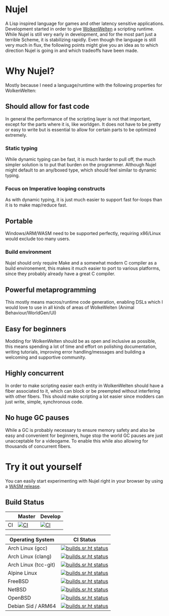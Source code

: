 # Nujel
A Lisp inspired language for games and other latency sensitive applications.
Development started in order to give [WolkenWelten](https://sr.ht/~melchizedek6809/WolkenWelten/) a scripting runtime.
While Nujel is still very early in development, and for the most part just a terrible Scheme, it is stabilizing
rapidly. Even though the language is still very much in flux, the following points might give
you an idea as to which direction Nujel is going in and which tradeoffs have been made.

# Why Nujel?
Mostly because I need a language/runtime with the following properties for
WolkenWelten:


## Should allow for fast code
In general the performance of the scripting layer is not that important, except
for the parts where it is, like worldgen. It does not have to be pretty or easy
to write but is essential to allow for certain parts to be optimized extremely.

### Static typing
While dynamic typing can be fast, it is much harder to pull off, the much
simpler solution is to put that burden on the programmer. Although Nujel might
default to an any/boxed type, which should feel similar to dynamic typing.

### Focus on Imperative looping constructs
As with dynamic typing, it is just much easier to support fast for-loops than
it is to make map/reduce fast.


## Portable
Windows/ARM/WASM need to be supported perfectly, requiring x86/Linux would exclude
too many users.

### Build environment
Nujel should only require Make and a somewhat modern C compiler as a build
environement, this makes it much easier to port to various platforms, since they
probably already have a great C compiler.


## Powerful metaprogramming
This mostly means macros/runtime code generation, enabling DSLs which I would love
to use in all kinds of areas of WolkeWelten (Animal Behaviour/WorldGen/UI)


## Easy for beginners
Modding for WolkenWelten should be as open and inclusive as possible, this means spending a lot of
time and effort on polishing documentation, writing tutorials, improving error handling/messages and
building a welcoming and supportive community.


## Highly concurrent
In order to make scripting easier each entity in WolkenWelten should have a fiber associated to it, which
can block or be preempted without interfering with other fibers. This should make scripting a lot easier
since modders can just write, simple, synchronous code.


## No huge GC pauses
While a GC is probably necessary to ensure memory safety and also be easy and convenient for beginners, huge
stop the world GC pauses are just unacceptable for a videogame. To enable this while also allowing for thousands of concurrent
fibers.


# Try it out yourself
You can easily start experimenting with Nujel right in your browser by using a [WASM release](https://wolkenwelten.net/nujel/).

## Build Status
|                       | Master | Develop |
|--------------------|-----------|-----------|
| CI            | [![CI](https://github.com/Melchizedek6809/Nujel/actions/workflows/ci.yml/badge.svg?branch=master)](https://github.com/Melchizedek6809/Nujel/actions/workflows/ci.yml) | [![CI](https://github.com/Melchizedek6809/Nujel/actions/workflows/ci.yml/badge.svg?branch=develop)](https://github.com/Melchizedek6809/Nujel/actions/workflows/ci.yml) |

| Operating System   | CI Status |
|--------------------|-----------|
| Arch Linux (gcc)   | [![builds.sr.ht status](https://builds.sr.ht/~melchizedek6809/Nujel/commits/arch.yml.svg)](https://builds.sr.ht/~melchizedek6809/Nujel/commits/arch.yml?)|
| Arch Linux (clang) | [![builds.sr.ht status](https://builds.sr.ht/~melchizedek6809/Nujel/commits/arch_clang.yml.svg)](https://builds.sr.ht/~melchizedek6809/Nujel/commits/arch_clang.yml?)|
| Arch Linux (tcc-git) | [![builds.sr.ht status](https://builds.sr.ht/~melchizedek6809/Nujel/commits/arch_tcc.yml.svg)](https://builds.sr.ht/~melchizedek6809/Nujel/commits/arch_tcc.yml?)|
| Alpine Linux       | [![builds.sr.ht status](https://builds.sr.ht/~melchizedek6809/Nujel/commits/alpine.yml.svg)](https://builds.sr.ht/~melchizedek6809/Nujel/commits/alpine.yml?)|
| FreeBSD            | [![builds.sr.ht status](https://builds.sr.ht/~melchizedek6809/Nujel/commits/freebsd.yml.svg)](https://builds.sr.ht/~melchizedek6809/Nujel/commits/freebsd.yml?)|
| NetBSD             | [![builds.sr.ht status](https://builds.sr.ht/~melchizedek6809/Nujel/commits/netbsd.yml.svg)](https://builds.sr.ht/~melchizedek6809/Nujel/commits/netbsd.yml?)|
| OpenBSD            | [![builds.sr.ht status](https://builds.sr.ht/~melchizedek6809/Nujel/commits/openbsd.yml.svg)](https://builds.sr.ht/~melchizedek6809/Nujel/commits/openbsd.yml?)|
| Debian Sid / ARM64 | [![builds.sr.ht status](https://builds.sr.ht/~melchizedek6809/Nujel/commits/debian_arm.yml.svg)](https://builds.sr.ht/~melchizedek6809/Nujel/commits/debian_arm.yml?)|
